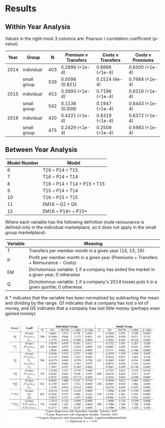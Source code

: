 # Results

## Within Year Analysis

Values in the right-most 3 columns are: Pearson r correlation coefficient (p-value).

| Year | Group       | N   | Premium v Transfers | Costs v Transfers | Costs v Premiums |
|------|-------------|-----|---------------------|-------------------|------------------|
| 2014 | individual  | 403 | 0.2898 (<1e-4)      | 0.6666 (<1e-4)    | 0.6300 (<1e-4)   |
|      | small group | 539 | 0.0098 (0.821)      | 0.1524 (4e-4)     | 0.7664 (<1e-4)   |
| 2015 | individual  | 453 | 0.3993 (<1e-4)      | 0.7196 (<1e-4)    | 0.6316 (<1e-4)   |
|      | small group | 542 | 0.1138 (0.008)      | 0.1947 (<1e-4)    | 0.6443 (<1e-4)   |
| 2016 | individual  | 420 | 0.4221 (<1e-4)      | 0.8319 (<1e-4)    | 0.6372 (<1e-4)   |
|      | small group | 475 | 0.2429 (<1e-4)      | 0.2509 (<1e-4)    | 0.5983 (<1e-4)   |

## Between Year Analysis

| Model Number | Model                         |
|--------------|-------------------------------|
| 6            | T16 ~ P14 + T15               |
| 7            | T16 ~ P14 + T14               |
| 8            | T16 ~ P14 + T14 + P15 + T15   |
| 9            | T15 ~ P14 + T14               |
| 10           | T16 ~ P15 + T15               |
| 11           | EM16 ~ Q1 + Q5                |
| 12           | EM16 ~ P14* + P15*            |

Where each variable has the following definition (note reinsurance is defined only in the individual marketplace, so it does not apply in the small group marketplace):

| Variable | Meaning                                                                                      |
|----------|----------------------------------------------------------------------------------------------|
| T        | Transfers per member month in a given year (14, 15, 16)                                      |
| P        | Profit per member month in a given year (Premiums + Transfers + Reinsurance - Costs)         |
| EM       | Dichotomous variable: 1 if a company has exited the market in a given year; 0 otherwise      |
| Q        | Dichotomous variable: 1 if a company's 2014 losses puts it in a given quintile; 0 otherwise  |

A * indicates that the variable has been normalized by subtracting the mean and dividing by the range. Q1 indicates that a company has lost a lot of money, and Q5 indicates that a company has lost little money (perhaps even gained money).

![](table3.png)